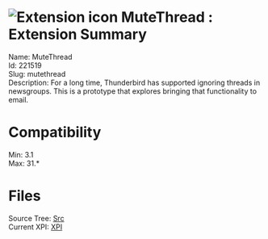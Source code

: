 # ![Extension icon](https://addons.thunderbird.net/static/img/addon-icons/default-64.png) MuteThread : Extension Summary

Name: MuteThread  
Id: 221519  
Slug: mutethread  
Description: For a long time, Thunderbird has supported ignoring threads in newsgroups.  This is a prototype that explores bringing that functionality to email.  
  

# Compatibility
Min: 3.1  
Max: 31.*  

# Files

Source Tree: [Src](C:/Dev/Thunderbird/ThunderKdB/xall/xOther/221519-mutethread/src)  
Current XPI: [XPI](C:/Dev/Thunderbird/ThunderKdB/xall/xOther/221519-mutethread/xpi)  



